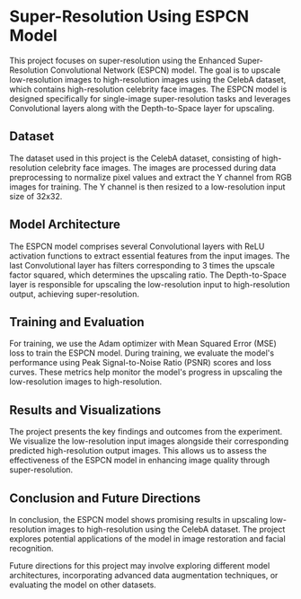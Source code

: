 # Super-Resolution Using ESPCN Model

This project focuses on super-resolution using the Enhanced Super-Resolution Convolutional Network (ESPCN) model. The goal is to upscale low-resolution images to high-resolution images using the CelebA dataset, which contains high-resolution celebrity face images. The ESPCN model is designed specifically for single-image super-resolution tasks and leverages Convolutional layers along with the Depth-to-Space layer for upscaling.

## Dataset

The dataset used in this project is the CelebA dataset, consisting of high-resolution celebrity face images. The images are processed during data preprocessing to normalize pixel values and extract the Y channel from RGB images for training. The Y channel is then resized to a low-resolution input size of 32x32.

## Model Architecture

The ESPCN model comprises several Convolutional layers with ReLU activation functions to extract essential features from the input images. The last Convolutional layer has filters corresponding to 3 times the upscale factor squared, which determines the upscaling ratio. The Depth-to-Space layer is responsible for upscaling the low-resolution input to high-resolution output, achieving super-resolution.

## Training and Evaluation

For training, we use the Adam optimizer with Mean Squared Error (MSE) loss to train the ESPCN model. During training, we evaluate the model's performance using Peak Signal-to-Noise Ratio (PSNR) scores and loss curves. These metrics help monitor the model's progress in upscaling the low-resolution images to high-resolution.

## Results and Visualizations

The project presents the key findings and outcomes from the experiment. We visualize the low-resolution input images alongside their corresponding predicted high-resolution output images. This allows us to assess the effectiveness of the ESPCN model in enhancing image quality through super-resolution.

## Conclusion and Future Directions

In conclusion, the ESPCN model shows promising results in upscaling low-resolution images to high-resolution using the CelebA dataset. The project explores potential applications of the model in image restoration and facial recognition.

Future directions for this project may involve exploring different model architectures, incorporating advanced data augmentation techniques, or evaluating the model on other datasets.


